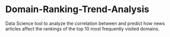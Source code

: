 # Domain-Ranking-Trend-Analysis
Data Science tool to analyze the correlation between and predict how news articles affect the rankings of the top 10 most frequently visited domains.
